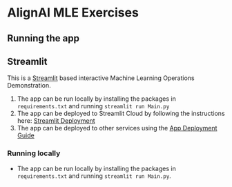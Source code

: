 # AlignAI MLE Exercises


## Running the app

## Streamlit
This is a [Streamlit](https://streamlit.io/) based interactive Machine Learning Operations Demonstration.

1. The app can be run locally by installing the packages in `requirements.txt` and running `streamlit run Main.py`
2. The app can be deployed to Streamlit Cloud by following the instructions here: [Streamlit Deployment](https://docs.streamlit.io/streamlit-cloud/get-started/deploy-an-app)
3. The app can be deployed to other services using the [App Deployment Guide](https://discuss.streamlit.io/t/streamlit-deployment-guide-wiki/5099)

### Running locally
* The app can be run locally by installing the packages in `requirements.txt` and running `streamlit run Main.py`.